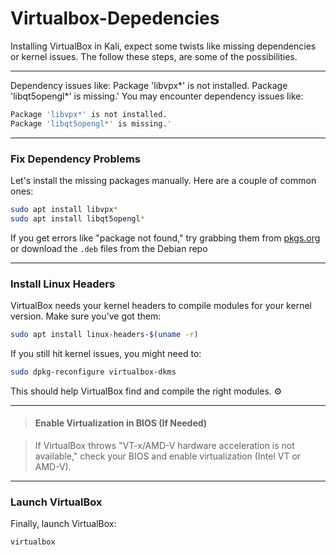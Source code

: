 # Virtualbox-Depedencies

Installing VirtualBox in Kali, expect some twists like missing dependencies or kernel issues. The follow these steps, are some of the possibilities.

---

Dependency issues like:  Package 'libvpx*' is not installed. Package 'libqt5opengl*' is missing.'
You may encounter dependency issues like:

```bash
Package 'libvpx*' is not installed.
Package 'libqt5opengl*' is missing.'
```

---

### Fix Dependency Problems

Let's install the missing packages manually. Here are a couple of common ones:

```bash
sudo apt install libvpx*
sudo apt install libqt5opengl*
```

If you get errors like "package not found," try grabbing them from [pkgs.org](https://pkgs.org/) or download the `.deb` files from the Debian repo

---

### Install Linux Headers

VirtualBox needs your kernel headers to compile modules for your kernel version. Make sure you've got them:

```bash
sudo apt install linux-headers-$(uname -r)
```

If you still hit kernel issues, you might need to:

```bash
sudo dpkg-reconfigure virtualbox-dkms
```

This should help VirtualBox find and compile the right modules. ⚙️

---

> #### Enable Virtualization in BIOS (If Needed)

> If VirtualBox throws "VT-x/AMD-V hardware acceleration is not available," check your BIOS and enable virtualization (Intel VT or AMD-V).

---

### Launch VirtualBox

Finally, launch VirtualBox:

```bash
virtualbox
```
